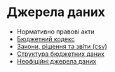 # Джерела даних

* Нормативно правові акти
 * [Бюджетний кодекс](http://zakon5.rada.gov.ua/laws/show/2456-17)
 * [Закони, рішення та звіти (csv)](urls.csv)
* [Структура бюджетних даних](structure.md)
* [Неофіційні джерела даних](unofficial.md)
